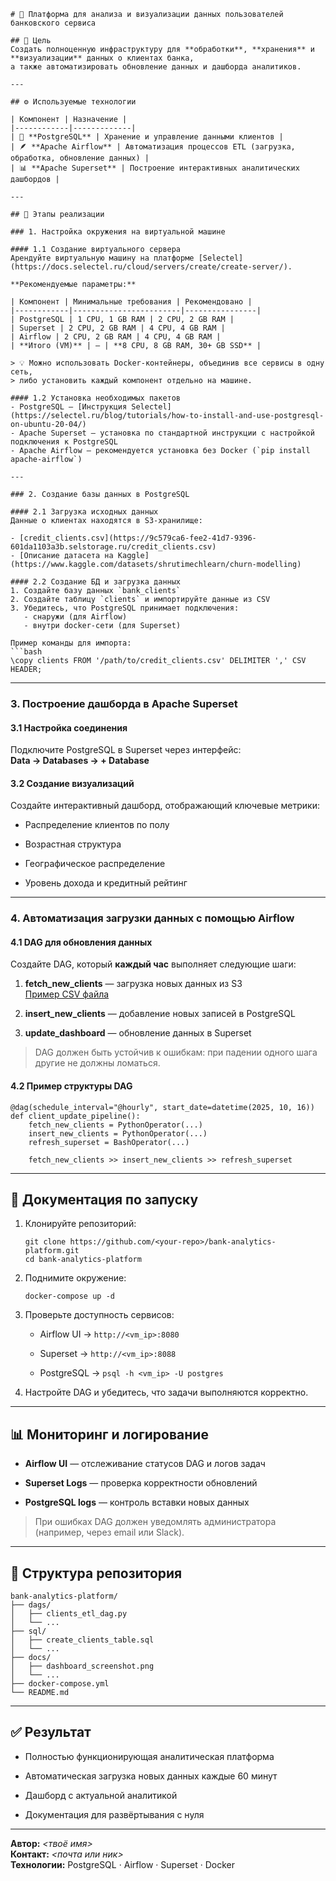 
    # 💼 Платформа для анализа и визуализации данных пользователей банковского сервиса
    
    ## 📌 Цель
    Создать полноценную инфраструктуру для **обработки**, **хранения** и **визуализации** данных о клиентах банка,  
    а также автоматизировать обновление данных и дашборда аналитиков.
    
    ---
    
    ## ⚙️ Используемые технологии
    
    | Компонент | Назначение |
    |------------|-------------|
    | 🐘 **PostgreSQL** | Хранение и управление данными клиентов |
    | 🪶 **Apache Airflow** | Автоматизация процессов ETL (загрузка, обработка, обновление данных) |
    | 📊 **Apache Superset** | Построение интерактивных аналитических дашбордов |
    
    ---
    
    ## 🚀 Этапы реализации
    
    ### 1. Настройка окружения на виртуальной машине
    
    #### 1.1 Создание виртуального сервера
    Арендуйте виртуальную машину на платформе [Selectel](https://docs.selectel.ru/cloud/servers/create/create-server/).
    
    **Рекомендуемые параметры:**
    
    | Компонент | Минимальные требования | Рекомендовано |
    |------------|------------------------|----------------|
    | PostgreSQL | 1 CPU, 1 GB RAM | 2 CPU, 2 GB RAM |
    | Superset | 2 CPU, 2 GB RAM | 4 CPU, 4 GB RAM |
    | Airflow | 2 CPU, 2 GB RAM | 4 CPU, 4 GB RAM |
    | **Итого (VM)** | — | **8 CPU, 8 GB RAM, 30+ GB SSD** |
    
    > 💡 Можно использовать Docker-контейнеры, объединив все сервисы в одну сеть,  
    > либо установить каждый компонент отдельно на машине.
    
    #### 1.2 Установка необходимых пакетов
    - PostgreSQL — [Инструкция Selectel](https://selectel.ru/blog/tutorials/how-to-install-and-use-postgresql-on-ubuntu-20-04/)
    - Apache Superset — установка по стандартной инструкции с настройкой подключения к PostgreSQL
    - Apache Airflow — рекомендуется установка без Docker (`pip install apache-airflow`)
    
    ---
    
    ### 2. Создание базы данных в PostgreSQL
    
    #### 2.1 Загрузка исходных данных
    Данные о клиентах находятся в S3-хранилище:
    
    - [credit_clients.csv](https://9c579ca6-fee2-41d7-9396-601da1103a3b.selstorage.ru/credit_clients.csv)
    - [Описание датасета на Kaggle](https://www.kaggle.com/datasets/shrutimechlearn/churn-modelling)
    
    #### 2.2 Создание БД и загрузка данных
    1. Создайте базу данных `bank_clients`
    2. Создайте таблицу `clients` и импортируйте данные из CSV  
    3. Убедитесь, что PostgreSQL принимает подключения:
       - снаружи (для Airflow)
       - внутри docker-сети (для Superset)
    
    Пример команды для импорта:
    ```bash
    \copy clients FROM '/path/to/credit_clients.csv' DELIMITER ',' CSV HEADER;
    

* * *

### 3\. Построение дашборда в Apache Superset

#### 3.1 Настройка соединения

Подключите PostgreSQL в Superset через интерфейс:  
**Data → Databases → + Database**

#### 3.2 Создание визуализаций

Создайте интерактивный дашборд, отображающий ключевые метрики:

*   Распределение клиентов по полу
    
*   Возрастная структура
    
*   Географическое распределение
    
*   Уровень дохода и кредитный рейтинг
    

* * *

### 4\. Автоматизация загрузки данных с помощью Airflow

#### 4.1 DAG для обновления данных

Создайте DAG, который **каждый час** выполняет следующие шаги:

1.  **fetch\_new\_clients** — загрузка новых данных из S3  
    [Пример CSV файла](https://d382a55f-addf-48fd-a6cb-09b4305b5cf9.selstorage.ru/new_clients.csv)
    
2.  **insert\_new\_clients** — добавление новых записей в PostgreSQL
    
3.  **update\_dashboard** — обновление данных в Superset
    

> DAG должен быть устойчив к ошибкам: при падении одного шага другие не должны ломаться.

#### 4.2 Пример структуры DAG

    @dag(schedule_interval="@hourly", start_date=datetime(2025, 10, 16))
    def client_update_pipeline():
        fetch_new_clients = PythonOperator(...)
        insert_new_clients = PythonOperator(...)
        refresh_superset = BashOperator(...)
    
        fetch_new_clients >> insert_new_clients >> refresh_superset
    

* * *

📒 Документация по запуску
--------------------------

1.  Клонируйте репозиторий:
    
        git clone https://github.com/<your-repo>/bank-analytics-platform.git
        cd bank-analytics-platform
        
    
2.  Поднимите окружение:
    
        docker-compose up -d
        
    
3.  Проверьте доступность сервисов:
    
    *   Airflow UI → `http://<vm_ip>:8080`
        
    *   Superset → `http://<vm_ip>:8088`
        
    *   PostgreSQL → `psql -h <vm_ip> -U postgres`
        
4.  Настройте DAG и убедитесь, что задачи выполняются корректно.
    

* * *

📊 Мониторинг и логирование
---------------------------

*   **Airflow UI** — отслеживание статусов DAG и логов задач
    
*   **Superset Logs** — проверка корректности обновлений
    
*   **PostgreSQL logs** — контроль вставки новых данных
    

> При ошибках DAG должен уведомлять администратора (например, через email или Slack).

* * *

🧩 Структура репозитория
------------------------

    bank-analytics-platform/
    ├── dags/
    │   ├── clients_etl_dag.py
    │   └── ...
    ├── sql/
    │   ├── create_clients_table.sql
    │   └── ...
    ├── docs/
    │   ├── dashboard_screenshot.png
    │   └── ...
    ├── docker-compose.yml
    └── README.md
    

* * *

✅ Результат
-----------

*   Полностью функционирующая аналитическая платформа
    
*   Автоматическая загрузка новых данных каждые 60 минут
    
*   Дашборд с актуальной аналитикой
    
*   Документация для развёртывания с нуля
    

* * *

**Автор:** *<твоё имя>*  
**Контакт:** *<почта или ник>*  
**Технологии:** PostgreSQL · Airflow · Superset · Docker

    
